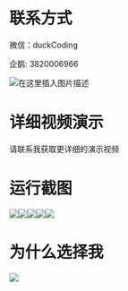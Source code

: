 # 联系方式

微信：duckCoding

企鹅: 3820006966

![在这里插入图片描述](http://upload.cxycsx.vip/91ab4bcb4f2c4c6db86365bb6d6e9c62.jpeg)

# 详细视频演示

请联系我获取更详细的演示视频

# 运行截图

![](http://www.bysj52.com/uploadfile/ueditor/image/202306/%E6%AF%95%E8%AE%BEspringboot015%E5%9F%BA%E4%BA%8ESpringBoot%E7%9A%84%E5%9C%A8%E7%BA%BF%E8%A7%86%E9%A2%91%E6%95%99%E8%82%B2%E5%B9%B3%E5%8F%B0%E6%AF%95%E4%B8%9A%E8%AE%BE%E8%AE%A1/5.png)![](http://www.bysj52.com/uploadfile/ueditor/image/202306/%E6%AF%95%E8%AE%BEspringboot015%E5%9F%BA%E4%BA%8ESpringBoot%E7%9A%84%E5%9C%A8%E7%BA%BF%E8%A7%86%E9%A2%91%E6%95%99%E8%82%B2%E5%B9%B3%E5%8F%B0%E6%AF%95%E4%B8%9A%E8%AE%BE%E8%AE%A1/2.png)![](http://www.bysj52.com/uploadfile/ueditor/image/202306/%E6%AF%95%E8%AE%BEspringboot015%E5%9F%BA%E4%BA%8ESpringBoot%E7%9A%84%E5%9C%A8%E7%BA%BF%E8%A7%86%E9%A2%91%E6%95%99%E8%82%B2%E5%B9%B3%E5%8F%B0%E6%AF%95%E4%B8%9A%E8%AE%BE%E8%AE%A1/4.png)![](http://www.bysj52.com/uploadfile/ueditor/image/202306/%E6%AF%95%E8%AE%BEspringboot015%E5%9F%BA%E4%BA%8ESpringBoot%E7%9A%84%E5%9C%A8%E7%BA%BF%E8%A7%86%E9%A2%91%E6%95%99%E8%82%B2%E5%B9%B3%E5%8F%B0%E6%AF%95%E4%B8%9A%E8%AE%BE%E8%AE%A1/3.png)![](http://www.bysj52.com/uploadfile/ueditor/image/202306/%E6%AF%95%E8%AE%BEspringboot015%E5%9F%BA%E4%BA%8ESpringBoot%E7%9A%84%E5%9C%A8%E7%BA%BF%E8%A7%86%E9%A2%91%E6%95%99%E8%82%B2%E5%B9%B3%E5%8F%B0%E6%AF%95%E4%B8%9A%E8%AE%BE%E8%AE%A1/1.png)

# 为什么选择我

![](http://upload.cxycsx.vip/%E7%A8%8B%E5%BA%8F%E8%AE%BE%E8%AE%A1.png)

